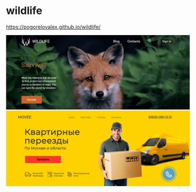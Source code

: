 
# wildlife


https://pogorelovalex.github.io/wildlife/

![Иллюстрация к проекту](https://github.com/PogorelovAlex/wildlife/blob/main/Wildlife.png)
![Иллюстрация к проекту](https://github.com/PogorelovAlex/movee/blob/main/Movee.png)
